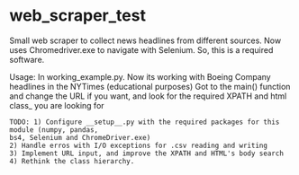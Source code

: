 # web_scraper_test
Small web scraper to collect news headlines from different sources. 
Now uses Chromedriver.exe to navigate with Selenium. So, this is a required software.

Usage: In working_example.py. Now its working with Boeing Company headlines in the NYTimes (educational purposes)
Got to the main() function and change the URL if you want, and look for the required XPATH and html class_ you are looking for

    TODO: 1) Configure __setup__.py with the required packages for this module (numpy, pandas, 
    bs4, Selenium and ChromeDriver.exe)
    2) Handle erros with I/O exceptions for .csv reading and writing
    3) Implement URL input, and improve the XPATH and HTML's body search
    4) Rethink the class hierarchy.
